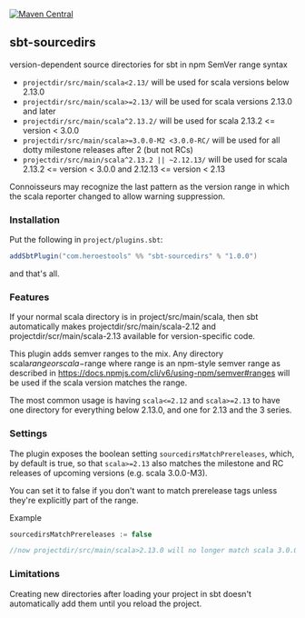 [![Maven Central](https://maven-badges.herokuapp.com/maven-central/com.heroestools/sbt-sourcedirs/badge.svg)](https://maven-badges.herokuapp.com/maven-central/com.heroestools/sbt-sourcedirs)


## sbt-sourcedirs

version-dependent source directories for sbt in npm SemVer range syntax

* `projectdir/src/main/scala<2.13/` will be used for scala versions below 2.13.0
* `projectdir/src/main/scala>=2.13/` will be used for scala versions 2.13.0 and later
* `projectdir/src/main/scala^2.13.2/` will be used for scala 2.13.2 <= version < 3.0.0
* `projectdir/src/main/scala>=3.0.0-M2 <3.0.0-RC/` will be used for all dotty milestone releases after 2 (but not RCs)
* `projectdir/src/main/scala^2.13.2 || ~2.12.13/` will be used for scala 2.13.2 <= version < 3.0.0 and 2.12.13 <= version < 2.13

Connoisseurs may recognize the last pattern as the version range in which the scala reporter changed
to allow warning suppression.

### Installation

Put the following in `project/plugins.sbt`:

```scala
addSbtPlugin("com.heroestools" %% "sbt-sourcedirs" % "1.0.0")
```

and that's all.

### Features

If your normal scala directory is in project/src/main/scala, then sbt automatically
makes projectdir/src/main/scala-2.12 and projectdir/scr/main/scala-2.13 available
for version-specific code.

This plugin adds semver ranges to the mix. Any directory scala$range or scala-$range
where range is an npm-style semver range as described in
https://docs.npmjs.com/cli/v6/using-npm/semver#ranges will be used if the scala
version matches the range.

The most common usage is having `scala<=2.12` and `scala>=2.13` to have one directory
for everything below 2.13.0, and one for 2.13 and the 3 series.

### Settings

The plugin exposes the boolean setting `sourcedirsMatchPrereleases`, which, by default
is true, so that `scala>=2.13` also matches the milestone and RC releases of
upcoming versions (e.g. scala 3.0.0-M3).

You can set it to false if you don't want to match prerelease tags unless they're
explicitly part of the range.

Example

```scala
sourcedirsMatchPrereleases := false

//now projectdir/src/main/scala>2.13.0 will no longer match scala 3.0.0-RC1
```


### Limitations

Creating new directories after loading your project in sbt doesn't automatically
add them until you reload the project.
